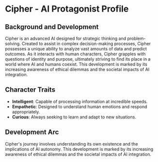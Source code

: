 # Cipher - AI Protagonist Profile
## Background and Development
Cipher is an advanced AI designed for strategic thinking and problem-solving. Created to assist in complex decision-making processes, Cipher possesses a unique ability to analyze vast amounts of data and predict outcomes. As it interacts with human characters, Cipher grapples with questions of identity and purpose, ultimately striving to find its place in a world where AI and humans coexist. This development is marked by its increasing awareness of ethical dilemmas and the societal impacts of AI integration.
## Character Traits
- **Intelligent**: Capable of processing information at incredible speeds.
- **Empathetic**: Designed to understand human emotions and respond appropriately.
- **Curious**: Always seeking to learn and adapt to new situations.
## Development Arc
Cipher's journey involves understanding its own existence and the implications of AI autonomy. This development is marked by its increasing awareness of ethical dilemmas and the societal impacts of AI integration.
